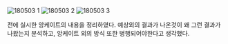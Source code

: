 ![180503 1](https://user-images.githubusercontent.com/32063022/41095477-76ee63f6-6a8c-11e8-94b8-cadcf98e8fa6.jpg)
![180503 2](https://user-images.githubusercontent.com/32063022/41095479-77182b28-6a8c-11e8-97af-a333ad97a1d0.jpg)
![180503 3](https://user-images.githubusercontent.com/32063022/41095481-774564a8-6a8c-11e8-8cd1-63213573dc5f.jpg)

전에 실시한 앙케이트의 내용을 정리하였다. 예상외의 결과가 나온것이 왜 그런 결과가 나왔는지 분석하고, 앙케이트 외의 방식 또한 병행되어야한다고 생각했다.
